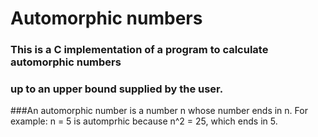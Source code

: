 # Automorphic numbers

### This is a C implementation of a program to calculate automorphic numbers
### up to an upper bound supplied by the user.

###An automorphic number is a number n whose number ends in n. For example: n = 5 is automprhic because n^2 = 25, which ends in 5.
